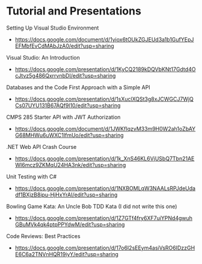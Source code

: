 # Tutorial and Presentations
Setting Up Visual Studio Environment 
- https://docs.google.com/document/d/1yiox6tOUkZGJEUd3a1b1GufYEpJEFMbfEvCdMAbJzA0/edit?usp=sharing

Visual Studio: An Introduction
- https://docs.google.com/presentation/d/1KyCQ2189kDQVbKNt17Gdtd4OcJtvz5g486QxrrvnbDI/edit?usp=sharing

Databases and the Code First Approach with a Simple API
- https://docs.google.com/presentation/d/1sXuclXQSt3g8xJCWGCJ7WjQCs07UYU131B67AQf9l10/edit?usp=sharing

CMPS 285 Starter API with JWT Authorization
- https://docs.google.com/document/d/1JWKfIqzvM33m9H0W2ah1oZbAYG68MHWu6uWXC1IfmUo/edit?usp=sharing

.NET Web API Crash Course
- https://docs.google.com/presentation/d/1k_XnS46KL6VjUSbQ7Tbn21AEWI6mcz9ZKMqU24HA3nk/edit?usp=sharing

Unit Testing with C#
- https://docs.google.com/presentation/d/1NXBOMLqW3NAALsRPJdeUdadf1BXjzB8ipu-HjHxYrAI/edit?usp=sharing

Bowling Game Kata: An Uncle Bob TDD Kata (I did not write this one)
- https://docs.google.com/presentation/d/1Z7GTf4fry6XF7uiYPNd4gwuhGBuMVk4qk4ptpPPYdwM/edit?usp=sharing

Code Reviews: Best Practices
- https://docs.google.com/presentation/d/17o6I2sEEym4asiVsRO6IDzzGHE6C6a2TNVnHQR19iyY/edit?usp=sharing
